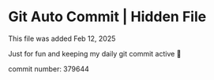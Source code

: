 # Git Auto Commit | Hidden File

This file was added Feb 12, 2025

Just for fun and keeping my daily git commit active 🤪

commit number: 379644
